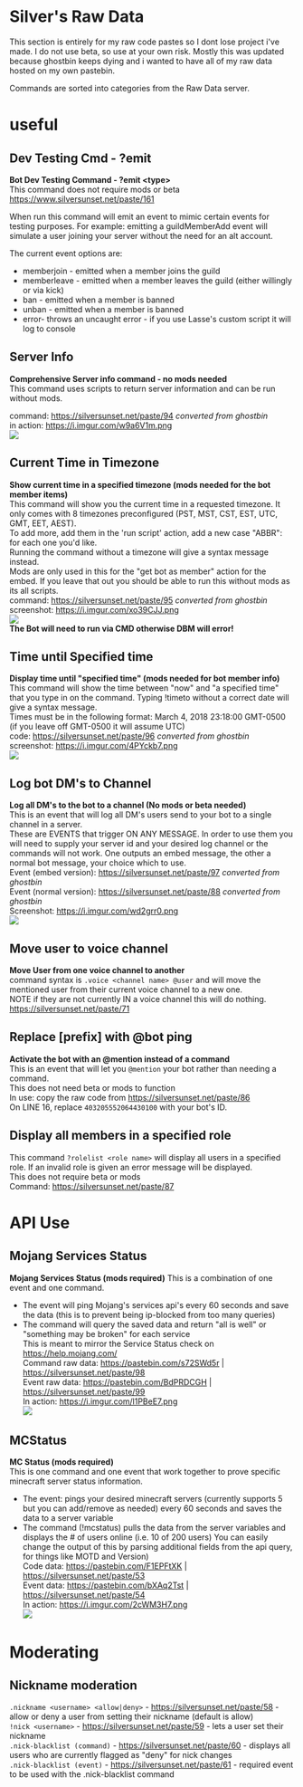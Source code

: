# Silver's Raw Data

This section is entirely for my raw code pastes so I dont lose project i've made. I do not use beta, so use at your own risk.
Mostly this was updated because ghostbin keeps dying and i wanted to have all of my raw data hosted on my own pastebin.

Commands are sorted into categories from the Raw Data server. 

# useful
## Dev Testing Cmd - ?emit
**Bot Dev Testing Command - ?emit &lt;type&gt;**  
This command does not require mods or beta  
https://www.silversunset.net/paste/161  

When run this command will emit an event to mimic certain events for testing purposes. For example: emitting a guildMemberAdd event will simulate a user joining your server without the need for an alt account.  

The current event <type> options are:  
- memberjoin - emitted when a member joins the guild   
- memberleave - emitted when a member leaves the guild (either willingly or via kick)   
- ban - emitted when a member is banned  
- unban - emitted when a member is banned  
- error- throws an uncaught error - if you use Lasse's custom script it will log to console  
  
## Server Info
**Comprehensive Server info command - no mods needed**  
This command uses scripts to return server information and can be run without mods.   

command: https://silversunset.net/paste/94 *converted from ghostbin*  
in action: https://i.imgur.com/w9a6V1m.png  
![](https://i.imgur.com/w9a6V1m.png)

## Current Time in Timezone
**Show current time in a specified timezone (mods needed for the bot member items)**  
This command will show you the current time in a requested timezone. It only comes with 8 timezones preconfigured (PST, MST, CST, EST, UTC, GMT, EET, AEST).   
To add more, add them in the 'run script' action, add a new case "ABBR": for each one you'd like.  
Running the command without a timezone will give a syntax message instead.  
Mods are only used in this for the "get bot as member" action for the embed. If you leave that out you should be able to run this without mods as its all scripts.  
command: https://silversunset.net/paste/95 *converted from ghostbin*  
screenshot: https://i.imgur.com/xo39CJJ.png  
![](https://i.imgur.com/xo39CJJ.png)  
**The Bot will need to run via CMD otherwise DBM will error!**

## Time until Specified time
**Display time until "specified time" (mods needed for bot member info)**  
This command will show the time between "now" and "a specified time" that you type in on the command. Typing !timeto without a correct date will give a syntax message.   
Times must be in the following format: March 4, 2018 23:18:00 GMT-0500 (if you leave off GMT-0500 it will assume UTC)  
code: https://silversunset.net/paste/96 *converted from ghostbin*  
screenshot: https://i.imgur.com/4PYckb7.png  
![](https://i.imgur.com/4PYckb7.png)  

## Log bot DM's to Channel
**Log all DM's to the bot to a channel (No mods or beta needed)**  
This is an event that will log all DM's users send to your bot to a single channel in a server.  
These are EVENTS that trigger ON ANY MESSAGE. In order to use them you will need to supply your server id and your desired log channel or the commands will not work. One outputs an embed message, the other a normal bot message, your choice which to use.  
Event (embed version): https://silversunset.net/paste/97 *converted from ghostbin*  
Event (normal version): https://silversunset.net/paste/88 *converted from ghostbin*  
Screenshot: https://i.imgur.com/wd2grr0.png  
![](https://i.imgur.com/wd2grr0.png)  

## Move user to voice channel
**Move User from one voice channel to another**  
command syntax is `.voice <channel name> @user` and will move the mentioned user from their current voice channel to a new one.  
NOTE if they are not currently IN a voice channel this will do nothing.  
https://silversunset.net/paste/71  

## Replace [prefix] with @bot ping
**Activate the bot with an @mention instead of a command**  
This is an event that will let you `@mention` your bot rather than needing a command.  
This does not need beta or mods to function  
In use: copy the raw code from https://silversunset.net/paste/86  
On LINE 16, replace `403205552064430100` with your bot's ID.  

## Display all members in a specified role
This command `?rolelist <role name>` will display all users in a specified role. If an invalid role is given an error message will be displayed.   
This does not require beta or mods  
Command: https://silversunset.net/paste/87  

# API Use
## Mojang Services Status 
**Mojang Services Status (mods required)** 
This is a combination of one event and one command.  
- The event will ping Mojang's services api's every 60 seconds and save the data (this is to prevent being ip-blocked from too many queries)  
- The command will query the saved data and return "all is well" or "something may be broken" for each service  
This is meant to mirror the Service Status check on https://help.mojang.com/  
Command raw data: https://pastebin.com/s72SWd5r | https://silversunset.net/paste/98  
Event raw data: https://pastebin.com/BdPRDCGH | https://silversunset.net/paste/99  
In action: https://i.imgur.com/l1PBeE7.png  
![](https://i.imgur.com/l1PBeE7.png)

## MCStatus
**MC Status  (mods required)**  
This is one command and one event that work together to prove specific minecraft server status information.   
- The event: pings your desired minecraft servers (currently supports 5 but you can add/remove as needed) every 60 seconds and saves the data to a server variable  
- The command (!mcstatus) pulls the data from the server variables and displays the # of users online (i.e. 10 of 200 users)
You can easily change the output of this by parsing additional fields from the api query, for things like MOTD and Version)  
Code data: https://pastebin.com/F1EPFtXK | https://silversunset.net/paste/53  
Event data: https://pastebin.com/bXAq2Tst | https://silversunset.net/paste/54  
In action: https://i.imgur.com/2cWM3H7.png  
![](https://i.imgur.com/2cWM3H7.png)  

# Moderating
## Nickname moderation
`.nickname <username> <allow|deny>` - https://silversunset.net/paste/58 - allow or deny a user from setting their nickname (default is allow)  
`!nick <username>` - https://silversunset.net/paste/59  - lets a user set their nickname  
`.nick-blacklist (command)` - https://silversunset.net/paste/60 - displays all users who are currently flagged as "deny" for nick changes  
`.nick-blacklist (event)` - https://silversunset.net/paste/61 - required event to be used with the .nick-blacklist command  


